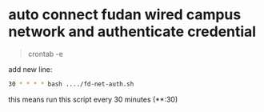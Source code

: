 # auto connect fudan wired campus network and authenticate credential

> crontab -e

add new line:

```bash
30 * * * * bash ..../fd-net-auth.sh
```
this means run this script every 30 minutes (**:30)